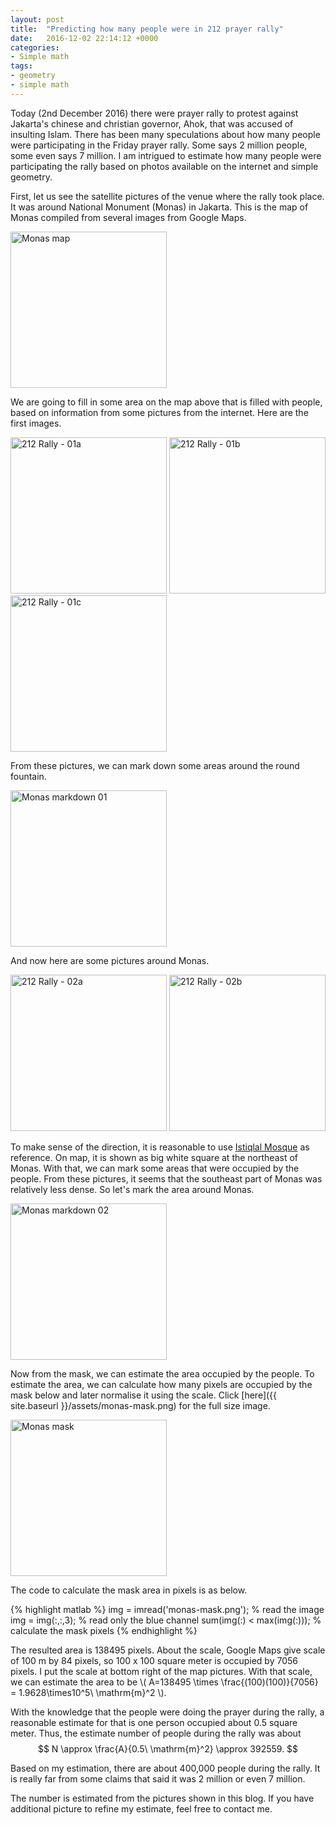 ```yaml
---
layout: post
title:  "Predicting how many people were in 212 prayer rally"
date:   2016-12-02 22:14:12 +0000
categories:
- Simple math
tags:
- geometry
- simple math
---
```

Today (2nd December 2016) there were prayer rally to protest against Jakarta's chinese and christian governor, Ahok, that was accused of insulting Islam.
There has been many speculations about how many people were participating in the Friday prayer rally. Some says 2 million people, some even says 7 million.
I am intrigued to estimate how many people were participating the rally based on photos available on the internet and simple geometry.

First, let us see the satellite pictures of the venue where the rally took place. It was around National Monument (Monas) in Jakarta.
This is the map of Monas compiled from several images from Google Maps.

<img title="Monas map" src="{{ site.baseurl }}/assets/monas.png" width="250"/>

We are going to fill in some area on the map above that is filled with people, based on information from some pictures from the internet.
Here are the first images.

<img title="212 Rally - 01a" src="{{ site.baseurl }}/assets/212-pics-01a.png" width="250"/>
<img title="212 Rally - 01b" src="{{ site.baseurl }}/assets/212-pics-01b.png" width="250"/>
<img title="212 Rally - 01c" src="{{ site.baseurl }}/assets/212-pics-01c.png" width="250"/>

From these pictures, we can mark down some areas around the round fountain.

<img title="Monas markdown 01" src="{{ site.baseurl }}/assets/monas-markdown-01.png" width="250"/>

And now here are some pictures around Monas.

<img title="212 Rally - 02a" src="{{ site.baseurl }}/assets/212-pics-02a.png" width="250"/>
<img title="212 Rally - 02b" src="{{ site.baseurl }}/assets/212-pics-02b.png" width="250"/>

To make sense of the direction, it is reasonable to use [Istiqlal Mosque](https://en.wikipedia.org/wiki/Istiqlal_Mosque,_Jakarta) as reference.
On map, it is shown as big white square at the northeast of Monas. With that, we can mark some areas that were occupied by the people.
From these pictures, it seems that the southeast part of Monas was relatively less dense. So let's mark the area around Monas.

<img title="Monas markdown 02" src="{{ site.baseurl }}/assets/monas-markdown-02.png" width="250"/>

Now from the mask, we can estimate the area occupied by the people.
To estimate the area, we can calculate how many pixels are occupied by the mask below and later normalise it using the scale.
Click [here]({{ site.baseurl }}/assets/monas-mask.png) for the full size image.

<img title="Monas mask" src="{{ site.baseurl }}/assets/monas-mask.png" width="250"/>

The code to calculate the mask area in pixels is as below.

{% highlight matlab %}
img = imread('monas-mask.png'); % read the image
img = img(:,:,3); % read only the blue channel
sum(img(:) < max(img(:))); % calculate the mask pixels
{% endhighlight %}

The resulted area is 138495 pixels.
About the scale, Google Maps give scale of 100 m by 84 pixels, so 100 x 100 square meter is occupied by 7056 pixels.
I put the scale at bottom right of the map pictures.
With that scale, we can estimate the area to be \\( A=138495 \times \frac{(100)(100)}{7056} = 1.9628\times10^5\ \mathrm{m}^2 \\).

With the knowledge that the people were doing the prayer during the rally, a reasonable estimate for that is one person occupied about 0.5 square meter.
Thus, the estimate number of people during the rally was about
$$
N \approx \frac{A}{0.5\ \mathrm{m}^2} \approx 392559.
$$

Based on my estimation, there are about 400,000 people during the rally. It is really far from some claims that said it was 2 million or even 7 million.

The number is estimated from the pictures shown in this blog. If you have additional picture to refine my estimate, feel free to contact me.
